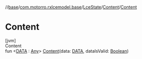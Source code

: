 //[base](../../../index.md)/[com.motorro.rxlcemodel.base](../../index.md)/[LceState](../index.md)/[Content](index.md)/[Content](-content.md)



# Content  
[jvm]  
Content  
fun <[DATA](index.md) : [Any](https://kotlinlang.org/api/latest/jvm/stdlib/kotlin/-any/index.html)> [Content](-content.md)(data: [DATA](index.md), dataIsValid: [Boolean](https://kotlinlang.org/api/latest/jvm/stdlib/kotlin/-boolean/index.html))  



